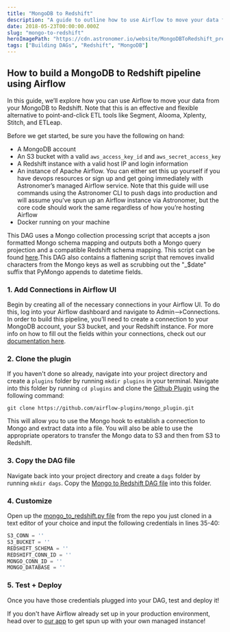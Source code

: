 ```yaml
---
title: "MongoDB to Redshift"
description: "A guide to outline how to use Airflow to move your data from MongoDB to Redshift."
date: 2018-05-23T00:00:00.000Z
slug: "mongo-to-redshift"
heroImagePath: "https://cdn.astronomer.io/website/MongoDBToRedshift_preview.png"
tags: ["Building DAGs", "Redshift", "MongoDB"]
---
```


## How to build a MongoDB to Redshift pipeline using Airflow

In this guide, we’ll explore how you can use Airflow to move your data from your MongoDB to Redshift. Note that this is an effective and flexible alternative to point-and-click ETL tools like Segment, Alooma, Xplenty, Stitch, and ETLeap.

Before we get started, be sure you have the following on hand:

* A MongoDB account
* An S3 bucket with a valid `aws_access_key_id` and `aws_secret_access_key`
* A Redshift instance with a valid host IP and login information
* An instance of Apache Airflow. You can either set this up yourself if you have devops resources or sign
  up and get going immediately with Astronomer’s managed Airflow service. Note that this guide will use
  commands using the Astronomer CLI to push dags into production and will assume you’ve spun up an Airflow
  instance via Astronomer, but the core code should work the same regardless of how you’re hosting Airflow
* Docker running on your machine


This DAG uses a Mongo collection processing script that accepts a json formatted Mongo schema mapping and outputs both a Mongo query projection and a compatible Redshift schema mapping. This script can be found [here](https://github.com/airflow-plugins/Example-Airflow-DAGs/blob/master/etl/mongo_to_redshift/collections/_collection_processing.py).This DAG also contains a flattening script that removes invalid characters from the Mongo keys as well as scrubbing out the "_$date" suffix that PyMongo appends to datetime fields.

### 1. Add Connections in Airflow UI

Begin by creating all of the necessary connections in your Airflow UI. To do this, log into your Airflow dashboard and navigate to Admin-->Connections. In order to build this pipeline, you’ll need to create a connection to your MongoDB account, your S3 bucket, and your Redshift instance. For more info on how to fill out the fields within your connections, check out our [documentation here](https://docs.astronomer.io/v2/apache_airflow/tutorial/connections.html).

### 2. Clone the plugin

If you haven't done so already, navigate into your project directory and create a `plugins` folder by running  `mkdir plugins` in your terminal. Navigate into this folder by running `cd plugins` and clone the [Github Plugin](https://github.com/airflow-plugins/mongo_plugin) using the following command:

`git clone https://github.com/airflow-plugins/mongo_plugin.git`

This will allow you to use the Mongo hook to establish a connection to Mongo and extract data into a file. You will also be able to use the appropriate operators to transfer the Mongo data to S3 and then from S3 to Redshift.

### 3. Copy the DAG file

Navigate back into your project directory and create a `dags` folder by running `mkdir dags`. Copy the [Mongo to Redshift DAG file](https://github.com/airflow-plugins/Example-Airflow-DAGs/blob/master/etl/mongo_to_redshift.py) into this folder.

### 4. Customize

Open up the [mongo_to_redshift.py file](https://github.com/airflow-plugins/Example-Airflow-DAGs/blob/master/etl/mongo_to_redshift/mongo_to_redshift.py) from the repo you just cloned in a text editor of your choice and input the following credentials in lines 35-40:

```py
S3_CONN = ''
S3_BUCKET = ''
REDSHIFT_SCHEMA = ''
REDSHIFT_CONN_ID = ''
MONGO_CONN_ID = ''
MONGO_DATABASE = ''
```

### 5. Test + Deploy

Once you have those credentials plugged into your DAG, test and deploy it!



If you don't have Airflow already set up in your production environment, head over to [our app](https://app.astronomer.io/signup) to get spun up with your own managed instance!
